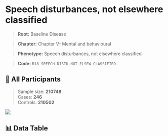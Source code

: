 # Speech disturbances, not elsewhere classified

> **Root:** Baseline Disease  

> **Chapter:** Chapter V- Mental and behavioural  

> **Phenotype:** Speech disturbances, not elsewhere classified  

> **Code:** `R18_SPEECH_DISTU_NOT_ELSEW_CLASSIFIED`

## 🧪 All Participants  
> Sample size: **210748**  
> Cases: **246**  
> Controls: **210502**
<img src="/Sensitive/Figures/ALL/Baseline/R18_SPEECH_DISTU_NOT_ELSEW_CLASSIFIED.png"/>

## 📊 Data Table
<CsvTableMRF src="/Sensitive/Data/ALL/Baseline/LG_R18_SPEECH_DISTU_NOT_ELSEW_CLASSIFIED.csv"/>

